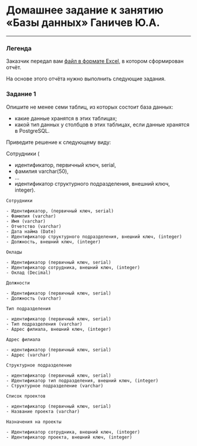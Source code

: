 # Домашнее задание к занятию «Базы данных» Ганичев Ю.А.

---
### Легенда

Заказчик передал вам [файл в формате Excel](https://github.com/netology-code/sdb-homeworks/blob/main/resources/hw-12-1.xlsx), в котором сформирован отчёт. 

На основе этого отчёта нужно выполнить следующие задания.

### Задание 1

Опишите не менее семи таблиц, из которых состоит база данных:

- какие данные хранятся в этих таблицах;
- какой тип данных у столбцов в этих таблицах, если данные хранятся в PostgreSQL.

Приведите решение к следующему виду:

Сотрудники (

- идентификатор, первичный ключ, serial,
- фамилия varchar(50),
- ...
- идентификатор структурного подразделения, внешний ключ, integer).

``````
Сотрудники 

- Идентификатор, (первичный ключ, serial)
- Фамилия (varchar)
- Имя (varchar)
- Отчетство (varchar)
- Дата найма (Date)
- Идентификатор структурного подразделения, внешний ключ, (integer)
- Должность, внешний ключ, (integer)

Оклады 

- Идентификатор (первичный ключ, serial)
- Идентификатор сотрудника, внешний ключ, (integer)
- Оклад (Decimal)

Должности 

- Идентификатор (первичный ключ, serial)
- Должность (varchar)

Тип подразделения 

- идентификатор (первичный ключ, serial)
- Тип подразделения (varchar)
- Адрес филиала, внешний ключ, (integer)

Адрес филиала 

- идентификатор (первичный ключ, serial)
- Адрес (varchar)

Структурное подразделение

- идентификатор (первичный ключ, serial)
- Идентификатор тип подразделения, внешний ключ, (integer)
- Структурное подразделение (varchar)

Список проектов 

- идентификатор (первичный ключ, serial)
- Название проекта (varchar)

Назначения на проекты 

- Идентификатор сотрудника, внешний ключ, (integer)
- Идентификатор проекта, внешний ключ, (integer)


